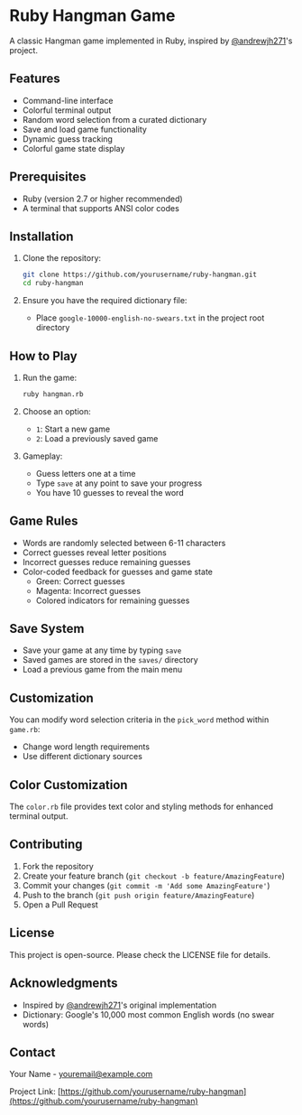# Ruby Hangman Game

A classic Hangman game implemented in Ruby, inspired by [@andrewjh271](https://github.com/andrewjh271/hangman/tree/master)'s project.

## Features

- Command-line interface
- Colorful terminal output
- Random word selection from a curated dictionary
- Save and load game functionality
- Dynamic guess tracking
- Colorful game state display

## Prerequisites

- Ruby (version 2.7 or higher recommended)
- A terminal that supports ANSI color codes

## Installation

1. Clone the repository:
   ```bash
   git clone https://github.com/yourusername/ruby-hangman.git
   cd ruby-hangman
   ```

2. Ensure you have the required dictionary file:
   - Place `google-10000-english-no-swears.txt` in the project root directory

## How to Play

1. Run the game:
   ```bash
   ruby hangman.rb
   ```

2. Choose an option:
   - `1`: Start a new game
   - `2`: Load a previously saved game

3. Gameplay:
   - Guess letters one at a time
   - Type `save` at any point to save your progress
   - You have 10 guesses to reveal the word

## Game Rules

- Words are randomly selected between 6-11 characters
- Correct guesses reveal letter positions
- Incorrect guesses reduce remaining guesses
- Color-coded feedback for guesses and game state
  - Green: Correct guesses
  - Magenta: Incorrect guesses
  - Colored indicators for remaining guesses

## Save System

- Save your game at any time by typing `save`
- Saved games are stored in the `saves/` directory
- Load a previous game from the main menu

## Customization

You can modify word selection criteria in the `pick_word` method within `game.rb`:
- Change word length requirements
- Use different dictionary sources

## Color Customization

The `color.rb` file provides text color and styling methods for enhanced terminal output.

## Contributing

1. Fork the repository
2. Create your feature branch (`git checkout -b feature/AmazingFeature`)
3. Commit your changes (`git commit -m 'Add some AmazingFeature'`)
4. Push to the branch (`git push origin feature/AmazingFeature`)
5. Open a Pull Request

## License

This project is open-source. Please check the LICENSE file for details.

## Acknowledgments

- Inspired by [@andrewjh271](https://github.com/andrewjh271/hangman/tree/master)'s original implementation
- Dictionary: Google's 10,000 most common English words (no swear words)

## Contact

Your Name - youremail@example.com

Project Link: [https://github.com/yourusername/ruby-hangman](https://github.com/yourusername/ruby-hangman)
